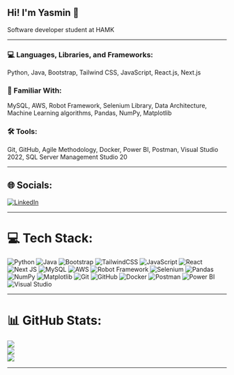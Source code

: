 <h2>Hi! I'm Yasmin 👋</h2>
<p>Software developer student at HAMK</p>

---

<h3>💻 Languages, Libraries, and Frameworks:</h3>
<p>Python, Java, Bootstrap, Tailwind CSS, JavaScript, React.js, Next.js</p>

<h3>🌟 Familiar With:</h3>
<p>MySQL, AWS, Robot Framework, Selenium Library, Data Architecture, Machine Learning algorithms, Pandas, NumPy, Matplotlib</p>

<h3>🛠️ Tools:</h3>
<p>Git, GitHub, Agile Methodology, Docker, Power BI, Postman, Visual Studio 2022, SQL Server Management Studio 20</p>

---

## 🌐 Socials:
[![LinkedIn](https://img.shields.io/badge/LinkedIn-%230077B5.svg?logo=linkedin&logoColor=white)](https://linkedin.com/in/yasmin-ebrahimi/) 

---

# 💻 Tech Stack:
![Python](https://img.shields.io/badge/python-3670A0?style=for-the-badge&logo=python&logoColor=ffdd54) 
![Java](https://img.shields.io/badge/java-%23ED8B00.svg?style=for-the-badge&logo=openjdk&logoColor=white) 
![Bootstrap](https://img.shields.io/badge/bootstrap-%23563D7C.svg?style=for-the-badge&logo=bootstrap&logoColor=white)
![TailwindCSS](https://img.shields.io/badge/tailwindcss-%2338B2AC.svg?style=for-the-badge&logo=tailwind-css&logoColor=white) 
![JavaScript](https://img.shields.io/badge/javascript-%23323330.svg?style=for-the-badge&logo=javascript&logoColor=%23F7DF1E) 
![React](https://img.shields.io/badge/react-%2320232a.svg?style=for-the-badge&logo=react&logoColor=%2361DAFB) 
![Next JS](https://img.shields.io/badge/Next-black?style=for-the-badge&logo=next.js&logoColor=white) 
![MySQL](https://img.shields.io/badge/mysql-4479A1.svg?style=for-the-badge&logo=mysql&logoColor=white) 
![AWS](https://img.shields.io/badge/AWS-%23FF9900.svg?style=for-the-badge&logo=amazon-aws&logoColor=white) 
![Robot Framework](https://img.shields.io/badge/Robot%20Framework-000000.svg?style=for-the-badge&logo=robot-framework&logoColor=white) 
![Selenium](https://img.shields.io/badge/Selenium-%2343B02A.svg?style=for-the-badge&logo=selenium&logoColor=white) 
![Pandas](https://img.shields.io/badge/pandas-%23150458.svg?style=for-the-badge&logo=pandas&logoColor=white) 
![NumPy](https://img.shields.io/badge/numpy-%23013243.svg?style=for-the-badge&logo=numpy&logoColor=white) 
![Matplotlib](https://img.shields.io/badge/Matplotlib-%23ffffff.svg?style=for-the-badge&logoColor=black)
![Git](https://img.shields.io/badge/git-%23F05033.svg?style=for-the-badge&logo=git&logoColor=white) 
![GitHub](https://img.shields.io/badge/github-%23121011.svg?style=for-the-badge&logo=github&logoColor=white) 
![Docker](https://img.shields.io/badge/docker-%230db7ed.svg?style=for-the-badge&logo=docker&logoColor=white) 
![Postman](https://img.shields.io/badge/Postman-FF6C37?style=for-the-badge&logo=postman&logoColor=white) 
![Power BI](https://img.shields.io/badge/Power%20BI-F2C811?style=for-the-badge&logo=powerbi&logoColor=black) 
![Visual Studio](https://img.shields.io/badge/Visual%20Studio-5C2D91.svg?style=for-the-badge&logo=visual-studio&logoColor=white)

---

# 📊 GitHub Stats:
![](https://github-readme-stats.vercel.app/api?username=yasminebrahimi&theme=dark&hide_border=false&include_all_commits=true&count_private=true)<br/>
![](https://github-readme-streak-stats.herokuapp.com/?user=yasminebrahimi&theme=dark&hide_border=false)<br/>
![](https://github-readme-stats.vercel.app/api/top-langs/?username=yasminebrahimi&theme=dark&hide_border=false&include_all_commits=true&count_private=true&layout=compact)

---

<!-- Proudly created with GPRM ( https://gprm.itsvg.in ) -->
